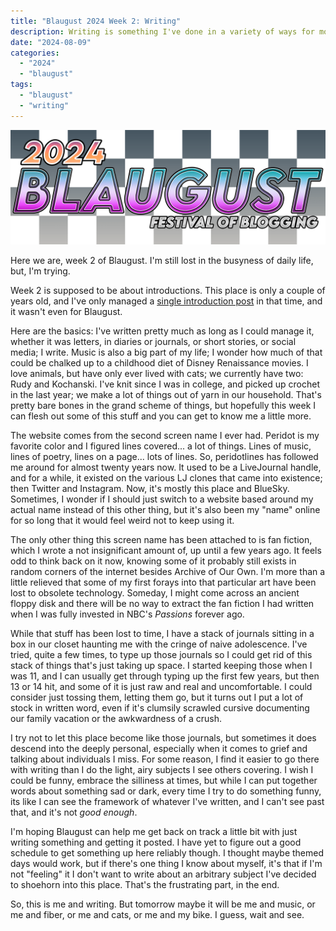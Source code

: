 ```yaml
---
title: "Blaugust 2024 Week 2: Writing"
description: Writing is something I've done in a variety of ways for most of my life. Written for Blaugust 2024.
date: "2024-08-09"
categories: 
  - "2024"
  - "blaugust"
tags: 
  - "blaugust"
  - "writing"
---
```


![2024 Blaugust Festival of Blogging logo, with black and white fading checked background](images/blaugust2024-litecheck2674701766089102473.png)

Here we are, week 2 of Blaugust. I'm still lost in the busyness of daily life, but, I'm trying.

Week 2 is supposed to be about introductions. This place is only a couple of years old, and I've only managed a [single introduction post](https://peridotlines.com/blog/2023/06/20/am-i-on-a-rollercoaster/) in that time, and it wasn't even for Blaugust.

Here are the basics: I've written pretty much as long as I could manage it, whether it was letters, in diaries or journals, or short stories, or social media; I write. Music is also a big part of my life; I wonder how much of that could be chalked up to a childhood diet of Disney Renaissance movies. I love animals, but have only ever lived with cats; we currently have two: Rudy and Kochanski. I've knit since I was in college, and picked up crochet in the last year; we make a lot of things out of yarn in our household. That's pretty bare bones in the grand scheme of things, but hopefully this week I can flesh out some of this stuff and you can get to know me a little more.

The website comes from the second screen name I ever had. Peridot is my favorite color and I figured lines covered... a lot of things. Lines of music, lines of poetry, lines on a page... lots of lines. So, peridotlines has followed me around for almost twenty years now. It used to be a LiveJournal handle, and for a while, it existed on the various LJ clones that came into existence; then Twitter and Instagram. Now, it's mostly this place and BlueSky. Sometimes, I wonder if I should just switch to a website based around my actual name instead of this other thing, but it's also been my "name" online for so long that it would feel weird not to keep using it.

The only other thing this screen name has been attached to is fan fiction, which I wrote a not insignificant amount of, up until a few years ago. It feels odd to think back on it now, knowing some of it probably still exists in random corners of the internet besides Archive of Our Own. I'm more than a little relieved that some of my first forays into that particular art have been lost to obsolete technology. Someday, I might come across an ancient floppy disk and there will be no way to extract the fan fiction I had written when I was fully invested in NBC's _Passions_ forever ago.

While that stuff has been lost to time, I have a stack of journals sitting in a box in our closet haunting me with the cringe of naive adolescence. I've tried, quite a few times, to type up those journals so I could get rid of this stack of things that's just taking up space. I started keeping those when I was 11, and I can usually get through typing up the first few years, but then 13 or 14 hit, and some of it is just raw and real and uncomfortable. I could consider just tossing them, letting them go, but it turns out I put a lot of stock in written word, even if it's clumsily scrawled cursive documenting our family vacation or the awkwardness of a crush.

I try not to let this place become like those journals, but sometimes it does descend into the deeply personal, especially when it comes to grief and talking about individuals I miss. For some reason, I find it easier to go there with writing than I do the light, airy subjects I see others covering. I wish I could be funny, embrace the silliness at times, but while I can put together words about something sad or dark, every time I try to do something funny, its like I can see the framework of whatever I've written, and I can't see past that, and it's not _good enough_.

I'm hoping Blaugust can help me get back on track a little bit with just writing something and getting it posted. I have yet to figure out a good schedule to get something up here reliably though. I thought maybe themed days would work, but if there's one thing I know about myself, it's that if I'm not "feeling" it I don't want to write about an arbitrary subject I've decided to shoehorn into this place. That's the frustrating part, in the end.

So, this is me and writing. But tomorrow maybe it will be me and music, or me and fiber, or me and cats, or me and my bike. I guess, wait and see.
